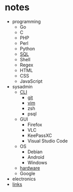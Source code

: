 # notes

- programming
	- Go
	- C
	- PHP
	- Perl
	- Python
	- [SQL](/notes/programming/sql)
	- Shell
	- Regex
	- HTML
	- CSS
	- JavaScript
- sysadmin
	- [CLI](/notes/sysadmin/cli)
		- [git](/notes/sysadmin/cli/git)
		- [vim](/notes/sysadmin/cli/vim)
		- zsh
		- psql
	- GUI
		- Firefox
		- VLC
		- KeePassXC
		- Visual Studio Code
	- OS
		- Debian
		- Android
		- Windows
	- [hardware](/notes/sysadmin/hardware)
	- Google
- electronics
- [links](/notes/links)
